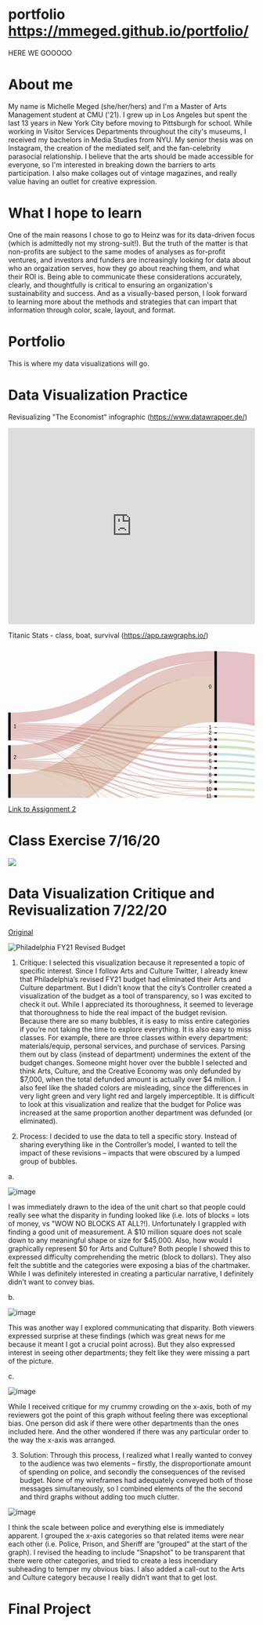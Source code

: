 # portfolio  https://mmeged.github.io/portfolio/
HERE WE GOOOOO

# About me
My name is Michelle Meged (she/her/hers) and I'm a Master of Arts Management student at CMU ('21). I grew up in Los Angeles but spent the last 13 years in New York City before moving to Pittsburgh for school. While working in Visitor Services Departments throughout the city's museums, I received my bachelors in Media Studies from NYU. My senior thesis was on Instagram, the creation of the mediated self, and the fan-celebrity parasocial relationship. I believe that the arts should be made accessible for everyone, so I'm interested in breaking down the barriers to arts participation. I also make collages out of vintage magazines, and really value having an outlet for creative expression.

# What I hope to learn 
One of the main reasons I chose to go to Heinz was for its data-driven focus (which is admittedly not my strong-suit!). But the truth of the matter is that non-profits are subject to the same modes of analyses as for-profit ventures, and investors and funders are increasingly looking for data about who an orgaization serves, how they go about reaching them, and what their ROI is. Being able to communicate these considerations accurately, clearly, and thoughtfully is critical to ensuring an organization's sustainability and success. And as a visually-based person, I look forward to learning more about the methods and strategies that can impart that information through color, scale, layout, and format.

# Portfolio
This is where my data visualizations will go.

# Data Visualization Practice

Revisualizing "The Economist" infographic (https://www.datawrapper.de/)

<iframe title="Brazil's Golden Oldie Blowout" aria-label="chart" id="datawrapper-chart-zdrWC" src="https://datawrapper.dwcdn.net/zdrWC/1/" scrolling="no" frameborder="0" style="width: 0; min-width: 100% !important; border: none;" height="400"></iframe><script type="text/javascript">!function(){"use strict";window.addEventListener("message",(function(a){if(void 0!==a.data["datawrapper-height"])for(var e in a.data["datawrapper-height"]){var t=document.getElementById("datawrapper-chart-"+e)||document.querySelector("iframe[src*='"+e+"']");t&&(t.style.height=a.data["datawrapper-height"][e]+"px")}}))}();
</script>

Titanic Stats - class, boat, survival (https://app.rawgraphs.io/)

<svg width="848" height="520" xmlns="http://www.w3.org/2000/svg"><g transform="translate(0, 10)"><g class="links" fill="none" stroke-opacity="0.4"><path d="M5,147.92971734148196C213.25,147.92971734148196,213.25,166.1000763941941,421.5,166.1000763941941" style="stroke: rgb(191, 105, 105);" stroke-width="1.2299465240641712"></path><path d="M5,176.30634071810533C213.25,176.30634071810533,213.25,294.14056531703585,421.5,294.14056531703585" style="stroke: rgb(191, 105, 105);" stroke-width="1.0542398777692896"></path><path d="M5,135.71810542398765C213.25,135.71810542398765,213.25,10.718105423987947,421.5,10.718105423987947" style="stroke: rgb(191, 105, 105);" stroke-width="21.436210847975552"></path><path d="M5,150.8288770053475C213.25,150.8288770053475,213.25,180.05347593582886,421.5,180.05347593582886" style="stroke: rgb(191, 105, 105);" stroke-width="4.5683728036669216"></path><path d="M5,175.07639419404117C213.25,175.07639419404117,213.25,279.2207792207791,421.5,279.2207792207791" style="stroke: rgb(191, 105, 105);" stroke-width="1.4056531703590527"></path><path d="M5,180.96256684491973C213.25,180.96256684491973,213.25,497.27654698242924,421.5,497.27654698242924" style="stroke: rgb(191, 105, 105);" stroke-width="1.5813598166539342"></path><path d="M5,155.22154316271954C213.25,155.22154316271954,213.25,194.44614209320085,421.5,194.44614209320085" style="stroke: rgb(191, 105, 105);" stroke-width="4.2169595110771585"></path><path d="M5,173.846447669977C213.25,173.846447669977,213.25,264.6524064171122,421.5,264.6524064171122" style="stroke: rgb(191, 105, 105);" stroke-width="1.0542398777692896"></path><path d="M5,163.7433155080213C213.25,163.7433155080213,213.25,224.1978609625667,421.5,224.1978609625667" style="stroke: rgb(191, 105, 105);" stroke-width="3.33842627960275"></path><path d="M5,179.55691367456066C213.25,179.55691367456066,213.25,458.1398013750954,421.5,458.1398013750954" style="stroke: rgb(191, 105, 105);" stroke-width="0.5271199388846448"></path><path d="M5,171.29870129870122C213.25,171.29870129870122,213.25,252.10466004583637,421.5,252.10466004583637" style="stroke: rgb(191, 105, 105);" stroke-width="4.041252864782276"></path><path d="M5,179.029793735676C213.25,179.029793735676,213.25,446.20702826585165,421.5,446.20702826585165" style="stroke: rgb(191, 105, 105);" stroke-width="0.5271199388846448"></path><path d="M5,159.70206264323903C213.25,159.70206264323903,213.25,210.15660809778436,421.5,210.15660809778436" style="stroke: rgb(191, 105, 105);" stroke-width="4.744079449961803"></path><path d="M5,167.34530175706638C213.25,167.34530175706638,213.25,237.9755538579066,421.5,237.9755538579066" style="stroke: rgb(191, 105, 105);" stroke-width="3.865546218487395"></path><path d="M5,179.99618029029787C213.25,179.99618029029787,213.25,469.6333078686019,421.5,469.6333078686019" style="stroke: rgb(191, 105, 105);" stroke-width="0.35141329258976317"></path><path d="M5,177.44843391902205C213.25,177.44843391902205,213.25,338.63636363636334,421.5,338.63636363636334" style="stroke: rgb(191, 105, 105);" stroke-width="0.8785332314744079"></path><path d="M5,178.50267379679136C213.25,178.50267379679136,213.25,425.679908326967,421.5,425.679908326967" style="stroke: rgb(191, 105, 105);" stroke-width="0.17570664629488159"></path><path d="M5,176.9213139801374C213.25,176.9213139801374,213.25,321.4323911382733,421.5,321.4323911382733" style="stroke: rgb(191, 105, 105);" stroke-width="0.17570664629488159"></path><path d="M5,146.87547746371266C213.25,146.87547746371266,213.25,155.0458365164248,421.5,155.0458365164248" style="stroke: rgb(191, 105, 105);" stroke-width="0.8785332314744079"></path><path d="M5,177.9755538579067C213.25,177.9755538579067,213.25,354.08326967150475,421.5,354.08326967150475" style="stroke: rgb(191, 105, 105);" stroke-width="0.17570664629488159"></path><path d="M5,178.23911382734903C213.25,178.23911382734903,213.25,415.41634835752467,421.5,415.41634835752467" style="stroke: rgb(191, 105, 105);" stroke-width="0.35141329258976317"></path><path d="M5,178.67838044308624C213.25,178.67838044308624,213.25,435.8556149732619,421.5,435.8556149732619" style="stroke: rgb(191, 105, 105);" stroke-width="0.17570664629488159"></path><path d="M5,206.24904507257452C213.25,206.24904507257452,213.25,35.932009167303455,421.5,35.932009167303455" style="stroke: rgb(191, 121, 105);" stroke-width="28.991596638655462"></path><path d="M5,226.27960275019103C213.25,226.27960275019103,213.25,281.24140565317026,421.5,281.24140565317026" style="stroke: rgb(191, 121, 105);" stroke-width="2.635599694423224"></path><path d="M5,228.82734912146682C213.25,228.82734912146682,213.25,295.8976317799847,421.5,295.8976317799847" style="stroke: rgb(191, 121, 105);" stroke-width="2.4598930481283423"></path><path d="M5,234.09854851031326C213.25,234.09854851031326,213.25,322.57448433919006,421.5,322.57448433919006" style="stroke: rgb(191, 121, 105);" stroke-width="2.1084797555385792"></path><path d="M5,231.5508021390375C213.25,231.5508021390375,213.25,309.4996180290298,421.5,309.4996180290298" style="stroke: rgb(191, 121, 105);" stroke-width="2.987012987012987"></path><path d="M5,237.1734148204737C213.25,237.1734148204737,213.25,341.09625668449166,421.5,341.09625668449166" style="stroke: rgb(191, 121, 105);" stroke-width="4.041252864782276"></path><path d="M5,223.55614973262036C213.25,223.55614973262036,213.25,266.58517952635594,421.5,266.58517952635594" style="stroke: rgb(191, 121, 105);" stroke-width="2.8113063407181054"></path><path d="M5,239.63330786860206C213.25,239.63330786860206,213.25,370.76012223071024,421.5,370.76012223071024" style="stroke: rgb(191, 121, 105);" stroke-width="0.5271199388846448"></path><path d="M5,221.35981665393436C213.25,221.35981665393436,213.25,197.16959511077152,421.5,197.16959511077152" style="stroke: rgb(191, 121, 105);" stroke-width="1.2299465240641712"></path><path d="M5,239.2818945760123C213.25,239.2818945760123,213.25,354.25897631779964,421.5,354.25897631779964" style="stroke: rgb(191, 121, 105);" stroke-width="0.17570664629488159"></path><path d="M5,239.98472116119183C213.25,239.98472116119183,213.25,458.49121466768514,421.5,458.49121466768514" style="stroke: rgb(191, 121, 105);" stroke-width="0.17570664629488159"></path><path d="M5,240.24828113063415C213.25,240.24828113063415,213.25,498.2429335370511,421.5,498.2429335370511" style="stroke: rgb(191, 121, 105);" stroke-width="0.35141329258976317"></path><path d="M5,222.06264323911387C213.25,222.06264323911387,213.25,239.99618029029773,421.5,239.99618029029773" style="stroke: rgb(191, 121, 105);" stroke-width="0.17570664629488159"></path><path d="M5,297.51336898395726C213.25,297.51336898395726,213.25,97.51718869365945,421.5,97.51718869365945" style="stroke: rgb(191, 137, 105);" stroke-width="94.17876241405654"></path><path d="M5,365.1604278074867C213.25,365.1604278074867,213.25,447.1734148204735,421.5,447.1734148204735" style="stroke: rgb(191, 137, 105);" stroke-width="1.4056531703590527"></path><path d="M5,361.99770817417885C213.25,361.99770817417885,213.25,372.7807486631014,421.5,372.7807486631014" style="stroke: rgb(191, 137, 105);" stroke-width="3.5141329258976315"></path><path d="M5,357.1657754010696C213.25,357.1657754010696,213.25,357.4216959511075,421.5,357.4216959511075" style="stroke: rgb(191, 137, 105);" stroke-width="6.149732620320855"></path><path d="M5,369.90450725744853C213.25,369.90450725744853,213.25,472.97173414820463,421.5,472.97173414820463" style="stroke: rgb(191, 137, 105);" stroke-width="6.325439266615737"></path><path d="M5,347.85332314744085C213.25,347.85332314744085,213.25,297.56684491978604,421.5,297.56684491978604" style="stroke: rgb(191, 137, 105);" stroke-width="0.8785332314744079"></path><path d="M5,350.92818945760126C213.25,350.92818945760126,213.25,325.91291061879275,421.5,325.91291061879275" style="stroke: rgb(191, 137, 105);" stroke-width="4.5683728036669216"></path><path d="M5,374.20932009167313C213.25,374.20932009167313,213.25,499.20932009167296,421.5,499.20932009167296" style="stroke: rgb(191, 137, 105);" stroke-width="1.5813598166539342"></path><path d="M5,348.46829640947294C213.25,348.46829640947294,213.25,311.16883116883116,421.5,311.16883116883116" style="stroke: rgb(191, 137, 105);" stroke-width="0.35141329258976317"></path><path d="M5,345.12987012987014C213.25,345.12987012987014,213.25,167.24216959511082,421.5,167.24216959511082" style="stroke: rgb(191, 137, 105);" stroke-width="1.0542398777692896"></path><path d="M5,364.19404125286485C213.25,364.19404125286485,213.25,394.97708174178746,421.5,394.97708174178746" style="stroke: rgb(191, 137, 105);" stroke-width="0.17570664629488159"></path><path d="M5,346.886936592819C213.25,346.886936592819,213.25,283.0863254392665,421.5,283.0863254392665" style="stroke: rgb(191, 137, 105);" stroke-width="1.0542398777692896"></path><path d="M5,366.30252100840346C213.25,366.30252100840346,213.25,459.0183346065698,421.5,459.0183346065698" style="stroke: rgb(191, 137, 105);" stroke-width="0.8785332314744079"></path><path d="M5,373.2429335370513C213.25,373.2429335370513,213.25,486.3101604278074,421.5,486.3101604278074" style="stroke: rgb(191, 137, 105);" stroke-width="0.35141329258976317"></path><path d="M5,353.65164247517197C213.25,353.65164247517197,213.25,343.55614973262004,421.5,343.55614973262004" style="stroke: rgb(191, 137, 105);" stroke-width="0.8785332314744079"></path><path d="M5,345.74484339190224C213.25,345.74484339190224,213.25,225.9549274255155,421.5,225.9549274255155" style="stroke: rgb(191, 137, 105);" stroke-width="0.17570664629488159"></path><path d="M5,364.36974789915973C213.25,364.36974789915973,213.25,405.15278838808234,421.5,405.15278838808234" style="stroke: rgb(191, 137, 105);" stroke-width="0.17570664629488159"></path><path d="M5,346.096256684492C213.25,346.096256684492,213.25,268.2543926661573,421.5,268.2543926661573" style="stroke: rgb(191, 137, 105);" stroke-width="0.5271199388846448"></path><path d="M5,363.9304812834225C213.25,363.9304812834225,213.25,384.71352177234513,421.5,384.71352177234513" style="stroke: rgb(191, 137, 105);" stroke-width="0.35141329258976317"></path><path d="M426.5,166.62719633307873C634.75,166.62719633307873,634.75,288.2085561497327,843,288.2085561497327" style="stroke: rgb(191, 153, 105);" stroke-width="2.2841864018334608"></path><path d="M426.5,295.8097784568372C634.75,295.8097784568372,634.75,327.3911382734913,843,327.3911382734913" style="stroke: rgb(191, 169, 105);" stroke-width="4.39266615737204"></path><path d="M426.5,70.28265851795281C634.75,70.28265851795281,634.75,200.28265851795254,843,200.28265851795254" style="stroke: rgb(191, 105, 121);" stroke-width="140.56531703590528"></path><path d="M426.5,142.5859434682966C634.75,142.5859434682966,634.75,284.1673032849504,843,284.1673032849504" style="stroke: rgb(191, 105, 121);" stroke-width="4.041252864782276"></path><path d="M426.5,180.05347593582886C634.75,180.05347593582886,634.75,291.63483575248284,843,291.63483575248284" style="stroke: rgb(180, 191, 105);" stroke-width="4.5683728036669216"></path><path d="M426.5,281.0656990068753C634.75,281.0656990068753,634.75,322.6470588235295,843,322.6470588235295" style="stroke: rgb(164, 191, 105);" stroke-width="5.095492742551566"></path><path d="M426.5,498.33078686019854C634.75,498.33078686019854,634.75,368.3307868601988,843,368.3307868601988" style="stroke: rgb(148, 191, 105);" stroke-width="3.33842627960275"></path><path d="M426.5,496.5737203972497C634.75,496.5737203972497,634.75,272.0588235294117,843,272.0588235294117" style="stroke: rgb(148, 191, 105);" stroke-width="0.17570664629488159"></path><path d="M426.5,195.06111535523294C634.75,195.06111535523294,634.75,296.642475171887,843,296.642475171887" style="stroke: rgb(132, 191, 105);" stroke-width="5.446906035141329"></path><path d="M426.5,266.32161955691356C634.75,266.32161955691356,634.75,317.9029793735677,843,317.9029793735677" style="stroke: rgb(116, 191, 105);" stroke-width="4.39266615737204"></path><path d="M426.5,224.28571428571414C634.75,224.28571428571414,634.75,305.86707410236835,843,305.86707410236835" style="stroke: rgb(105, 191, 110);" stroke-width="3.5141329258976315"></path><path d="M426.5,458.75477463712747C634.75,458.75477463712747,634.75,359.1061879297175,843,359.1061879297175" style="stroke: rgb(105, 191, 126);" stroke-width="1.4056531703590527"></path><path d="M426.5,457.9640947288005C634.75,457.9640947288005,634.75,271.70741023682194,843,271.70741023682194" style="stroke: rgb(105, 191, 126);" stroke-width="0.17570664629488159"></path><path d="M426.5,252.10466004583637C634.75,252.10466004583637,634.75,313.6860198624905,843,313.6860198624905" style="stroke: rgb(105, 191, 143);" stroke-width="4.041252864782276"></path><path d="M426.5,446.2948815889991C634.75,446.2948815889991,634.75,271.26814362108473,843,271.26814362108473" style="stroke: rgb(105, 191, 159);" stroke-width="0.7028265851795263"></path><path d="M426.5,447.26126814362095C634.75,447.26126814362095,634.75,357.7883880825059,843,357.7883880825059" style="stroke: rgb(105, 191, 159);" stroke-width="1.2299465240641712"></path><path d="M426.5,210.15660809778436C634.75,210.15660809778436,634.75,301.73796791443857,843,301.73796791443857" style="stroke: rgb(105, 191, 175);" stroke-width="4.744079449961803"></path><path d="M426.5,238.06340718105403C634.75,238.06340718105403,634.75,309.64476699770825,843,309.64476699770825" style="stroke: rgb(105, 191, 191);" stroke-width="4.041252864782276"></path><path d="M426.5,472.8838808250572C634.75,472.8838808250572,634.75,363.05958747135236,843,363.05958747135236" style="stroke: rgb(105, 175, 191);" stroke-width="6.501145912910618"></path><path d="M426.5,469.54545454545445C634.75,469.54545454545445,634.75,271.8831168831168,843,271.8831168831168" style="stroke: rgb(105, 175, 191);" stroke-width="0.17570664629488159"></path><path d="M426.5,341.1841100076391C634.75,341.1841100076391,634.75,342.4140565317037,843,342.4140565317037" style="stroke: rgb(105, 159, 191);" stroke-width="5.622612681436211"></path><path d="M426.5,338.2849503437736C634.75,338.2849503437736,634.75,270.8288770053475,843,270.8288770053475" style="stroke: rgb(105, 159, 191);" stroke-width="0.17570664629488159"></path><path d="M426.5,425.679908326967C634.75,425.679908326967,634.75,356.90985485103147,843,356.90985485103147" style="stroke: rgb(105, 143, 191);" stroke-width="0.17570664629488159"></path><path d="M426.5,324.77081741787606C634.75,324.77081741787606,634.75,336.1764705882354,843,336.1764705882354" style="stroke: rgb(105, 126, 191);" stroke-width="6.8525592055003814"></path><path d="M426.5,155.0458365164248C634.75,155.0458365164248,634.75,286.62719633307876,843,286.62719633307876" style="stroke: rgb(105, 110, 191);" stroke-width="0.8785332314744079"></path><path d="M426.5,357.2459893048126C634.75,357.2459893048126,634.75,348.47593582887714,843,348.47593582887714" style="stroke: rgb(116, 105, 191);" stroke-width="6.501145912910618"></path><path d="M426.5,415.41634835752467C634.75,415.41634835752467,634.75,356.64629488158914,843,356.64629488158914" style="stroke: rgb(132, 105, 191);" stroke-width="0.35141329258976317"></path><path d="M426.5,435.8556149732619C634.75,435.8556149732619,634.75,357.08556149732635,843,357.08556149732635" style="stroke: rgb(148, 105, 191);" stroke-width="0.17570664629488159"></path><path d="M426.5,309.76317799847214C634.75,309.76317799847214,634.75,331.16883116883133,843,331.16883116883133" style="stroke: rgb(164, 105, 191);" stroke-width="3.1627196333078684"></path><path d="M426.5,308.09396485867074C634.75,308.09396485867074,634.75,270.65317035905264,843,270.65317035905264" style="stroke: rgb(164, 105, 191);" stroke-width="0.17570664629488159"></path><path d="M426.5,372.517188693659C634.75,372.517188693659,634.75,353.74713521772355,843,353.74713521772355" style="stroke: rgb(180, 105, 191);" stroke-width="4.041252864782276"></path><path d="M426.5,394.97708174178746C634.75,394.97708174178746,634.75,356.20702826585193,843,356.20702826585193" style="stroke: rgb(191, 105, 185);" stroke-width="0.17570664629488159"></path><path d="M426.5,486.3101604278074C634.75,486.3101604278074,634.75,366.48586707410254,843,366.48586707410254" style="stroke: rgb(191, 105, 169);" stroke-width="0.35141329258976317"></path><path d="M426.5,405.15278838808234C634.75,405.15278838808234,634.75,356.3827349121468,843,356.3827349121468" style="stroke: rgb(191, 105, 153);" stroke-width="0.17570664629488159"></path><path d="M426.5,384.71352177234513C634.75,384.71352177234513,634.75,355.9434682964096,843,355.9434682964096" style="stroke: rgb(191, 105, 137);" stroke-width="0.35141329258976317"></path></g><g class="nodes" font-family="Arial, Helvetica" font-size="10"><g><rect x="421.5" y="1.7053025658242404e-13" height="144.60656990068742" width="5" fill="#000"></rect><text x="415.5" y="72.30328495034388" dy="0.35em" text-anchor="end">0</text></g><g><rect x="421.5" y="154.6065699006876" height="0.878533231474421" width="5" fill="#000"></rect><text x="415.5" y="155.0458365164248" dy="0.35em" text-anchor="end">1</text></g><g><rect x="421.5" y="278.51795263559956" height="5.095492742551642" width="5" fill="#000"></rect><text x="415.5" y="281.0656990068754" dy="0.35em" text-anchor="end">10</text></g><g><rect x="421.5" y="293.6134453781512" height="4.392666157372105" width="5" fill="#000"></rect><text x="415.5" y="295.80977845683725" dy="0.35em" text-anchor="end">11</text></g><g><rect x="421.5" y="308.0061115355233" height="3.3384262796025723" width="5" fill="#000"></rect><text x="415.5" y="309.6753246753246" dy="0.35em" text-anchor="end">12</text></g><g><rect x="421.5" y="321.3445378151259" height="6.852559205500256" width="5" fill="#000"></rect><text x="415.5" y="324.770817417876" dy="0.35em" text-anchor="end">13</text></g><g><rect x="421.5" y="384.53781512605025" height="0.3514132925897684" width="5" fill="#000"></rect><text x="415.5" y="384.71352177234513" dy="0.35em" text-anchor="end">13 15</text></g><g><rect x="421.5" y="394.88922841864" height="0.1757066462948842" width="5" fill="#000"></rect><text x="415.5" y="394.97708174178746" dy="0.35em" text-anchor="end">13 15 B</text></g><g><rect x="421.5" y="338.19709702062613" height="5.798319327731178" width="5" fill="#000"></rect><text x="415.5" y="341.0962566844917" dy="0.35em" text-anchor="end">14</text></g><g><rect x="421.5" y="353.9954163483573" height="6.5011459129106015" width="5" fill="#000"></rect><text x="415.5" y="357.2459893048126" dy="0.35em" text-anchor="end">15</text></g><g><rect x="421.5" y="405.0649350649349" height="0.1757066462948842" width="5" fill="#000"></rect><text x="415.5" y="405.15278838808234" dy="0.35em" text-anchor="end">15 16</text></g><g><rect x="421.5" y="370.4965622612679" height="4.0412528647823365" width="5" fill="#000"></rect><text x="415.5" y="372.5171886936591" dy="0.35em" text-anchor="end">16</text></g><g><rect x="421.5" y="165.485103132162" height="2.284186401833381" width="5" fill="#000"></rect><text x="415.5" y="166.6271963330787" dy="0.35em" text-anchor="end">2</text></g><g><rect x="421.5" y="177.7692895339954" height="4.568372803666875" width="5" fill="#000"></rect><text x="415.5" y="180.05347593582883" dy="0.35em" text-anchor="end">3</text></g><g><rect x="421.5" y="192.33766233766227" height="5.446906035141183" width="5" fill="#000"></rect><text x="415.5" y="195.06111535523286" dy="0.35em" text-anchor="end">4</text></g><g><rect x="421.5" y="207.78456837280345" height="4.744079449961873" width="5" fill="#000"></rect><text x="415.5" y="210.15660809778439" dy="0.35em" text-anchor="end">5</text></g><g><rect x="421.5" y="415.2406417112298" height="0.3514132925897684" width="5" fill="#000"></rect><text x="415.5" y="415.41634835752467" dy="0.35em" text-anchor="end">5 7</text></g><g><rect x="421.5" y="425.59205500381955" height="0.1757066462948842" width="5" fill="#000"></rect><text x="415.5" y="425.679908326967" dy="0.35em" text-anchor="end">5 9</text></g><g><rect x="421.5" y="222.52864782276532" height="3.51413292589757" width="5" fill="#000"></rect><text x="415.5" y="224.2857142857141" dy="0.35em" text-anchor="end">6</text></g><g><rect x="421.5" y="236.0427807486629" height="4.0412528647823365" width="5" fill="#000"></rect><text x="415.5" y="238.06340718105406" dy="0.35em" text-anchor="end">7</text></g><g><rect x="421.5" y="250.08403361344523" height="4.0412528647823365" width="5" fill="#000"></rect><text x="415.5" y="252.1046600458364" dy="0.35em" text-anchor="end">8</text></g><g><rect x="421.5" y="435.76776165011444" height="0.1757066462948842" width="5" fill="#000"></rect><text x="415.5" y="435.8556149732619" dy="0.35em" text-anchor="end">8 10</text></g><g><rect x="421.5" y="264.12528647822757" height="4.392666157371991" width="5" fill="#000"></rect><text x="415.5" y="266.32161955691356" dy="0.35em" text-anchor="end">9</text></g><g><rect x="421.5" y="445.9434682964093" height="1.9327731092437261" width="5" fill="#000"></rect><text x="415.5" y="446.9098548510312" dy="0.35em" text-anchor="end">A</text></g><g><rect x="421.5" y="457.87624140565305" height="1.5813598166539578" width="5" fill="#000"></rect><text x="415.5" y="458.66692131398" dy="0.35em" text-anchor="end">B</text></g><g><rect x="421.5" y="469.457601222307" height="6.676852559205486" width="5" fill="#000"></rect><text x="415.5" y="472.79602750190975" dy="0.35em" text-anchor="end">C</text></g><g><rect x="421.5" y="486.1344537815125" height="0.3514132925897684" width="5" fill="#000"></rect><text x="415.5" y="486.3101604278074" dy="0.35em" text-anchor="end">C D</text></g><g><rect x="421.5" y="496.48586707410226" height="3.51413292589757" width="5" fill="#000"></rect><text x="415.5" y="498.24293353705104" dy="0.35em" text-anchor="end">D</text></g><g><rect x="0" y="124.99999999999989" height="56.75324675324691" width="5" fill="#000"></rect><text x="11" y="153.37662337662334" dy="0.35em" text-anchor="start">1</text></g><g><rect x="0" y="191.7532467532468" height="48.67074102368218" width="5" fill="#000"></rect><text x="11" y="216.0886172650879" dy="0.35em" text-anchor="start">2</text></g><g><rect x="0" y="250.42398777692898" height="124.57601222307116" width="5" fill="#000"></rect><text x="11" y="312.7119938884646" dy="0.35em" text-anchor="start">3</text></g><g><rect x="843" y="129.9999999999999" height="142.14667685255935" width="5" fill="#000"></rect><text x="837" y="201.07333842627958" dy="0.35em" text-anchor="end">no</text></g><g><rect x="843" y="282.14667685255927" height="87.85332314744085" width="5" fill="#000"></rect><text x="837" y="326.0733384262797" dy="0.35em" text-anchor="end">yes</text></g></g></g></svg>

[Link to Assignment 2](/dataviz2.md)

# Class Exercise 7/16/20 

<div class='tableauPlaceholder' id='viz1594947416241' style='position: relative'><noscript><a href='#'><img alt=' ' src='https:&#47;&#47;public.tableau.com&#47;static&#47;images&#47;Tr&#47;TrustinNewsOrgs&#47;TrustinNewsOrganizations&#47;1_rss.png' style='border: none' /></a></noscript><object class='tableauViz'  style='display:none;'><param name='host_url' value='https%3A%2F%2Fpublic.tableau.com%2F' /> <param name='embed_code_version' value='3' /> <param name='site_root' value='' /><param name='name' value='TrustinNewsOrgs&#47;TrustinNewsOrganizations' /><param name='tabs' value='no' /><param name='toolbar' value='yes' /><param name='static_image' value='https:&#47;&#47;public.tableau.com&#47;static&#47;images&#47;Tr&#47;TrustinNewsOrgs&#47;TrustinNewsOrganizations&#47;1.png' /> <param name='animate_transition' value='yes' /><param name='display_static_image' value='yes' /><param name='display_spinner' value='yes' /><param name='display_overlay' value='yes' /><param name='display_count' value='yes' /><param name='language' value='en' /><param name='filter' value='publish=yes' /></object></div>                
<script type='text/javascript'>                    
  var divElement = document.getElementById('viz1594947416241');                    
  var vizElement = divElement.getElementsByTagName('object')[0];                    
  vizElement.style.width='100%';vizElement.style.height=(divElement.offsetWidth*0.75)+'px';                    
  var scriptElement = document.createElement('script');                    
  scriptElement.src = 'https://public.tableau.com/javascripts/api/viz_v1.js';                    
  vizElement.parentNode.insertBefore(scriptElement, vizElement);                
</script>

# Data Visualization Critique and Revisualization 7/22/20

[Original](https://controller.phila.gov/philadelphia-audits/revised-fy21-fy25-budget/#/spending)

![Philadelphia FY21 Revised Budget](https://user-images.githubusercontent.com/67839182/88245907-dc1f7100-cc66-11ea-84db-76f767207f55.png)

1. Critique: I selected this visualization because it represented a topic of specific interest. Since I follow Arts and Culture Twitter, I already knew that Philadelphia’s revised FY21 budget had eliminated their Arts and Culture department. But I didn’t know that the city’s Controller created a visualization of the budget as a tool of transparency, so I was excited to check it out. While I appreciated its thoroughness, it seemed to leverage that thoroughness to hide the real impact of the budget revision. Because there are so many bubbles, it is easy to miss entire categories if you’re not taking the time to explore everything. It is also easy to miss classes. For example, there are three classes within every department: materials/equip, personal services, and purchase of services. Parsing them out by class (instead of department) undermines the extent of the budget changes. Someone might hover over the bubble I selected and think Arts, Culture, and the Creative Economy was only defunded by $7,000, when the total defunded amount is actually over $4 million. I also feel like the shaded colors are misleading, since the differences in very light green and very light red and largely imperceptible. It is difficult to look at this visualization and realize that the budget for Police was increased at the same proportion another department was defunded (or eliminated).

2. Process: I decided to use the data to tell a specific story. Instead of sharing everything like in the Controller’s model, I wanted to tell the impact of these revisions – impacts that were obscured by a lumped group of bubbles.

a. 

![image](https://user-images.githubusercontent.com/67839182/88246138-a2029f00-cc67-11ea-8e80-9d30b6f9d4f6.png)

I was immediately drawn to the idea of the unit chart so that people could really see what the disparity in funding looked like (i.e. lots of blocks = lots of money, vs "WOW NO BLOCKS AT ALL?!). Unfortunately I grappled with finding a good unit of measurement. A $10 million square does not scale down to any meaningful shape or size for $45,000. Also, how would I graphically represent $0 for Arts and Culture? Both people I showed this to expressed difficulty comprehending the metric (block to dollars). They also felt the subtitle and the categories were exposing a bias of the chartmaker. While I was definitely interested in creating a particular narrative, I definitely didn’t want to convey bias.

b.

![image](https://user-images.githubusercontent.com/67839182/88246256-f279fc80-cc67-11ea-98b4-07636231c063.png)

This was another way I explored communicating that disparity. Both viewers expressed surprise at these findings (which was great news for me because it meant I got a crucial point across). But they also expressed interest in seeing other departments; they felt like they were missing a part of the picture.

c.

![image](https://user-images.githubusercontent.com/67839182/88246530-cdd25480-cc68-11ea-9b1d-92e4e48d825f.png)

While I received critique for my crummy crowding on the x-axis, both of my reviewers got the point of this graph without feeling there was exceptional bias. One person did ask if there were other departments than the ones included here. And the other wondered if there was any particular order to the way the x-axis was arranged.

3. Solution: Through this process, I realized what I really wanted to convey to the audience was two elements – firstly, the disproportionate amount of spending on police, and secondly the consequences of the revised budget. None of my wireframes had adequately conveyed both of those messages simultaneously, so I combined elements of the the second and third graphs without adding too much clutter.

![image](https://user-images.githubusercontent.com/67839182/88246856-ccedf280-cc69-11ea-8728-d6cdae7c2691.png)

I think the scale between police and everything else is immediately apparent. I grouped the x-axis categories so that related items were near each other (i.e. Police, Prison, and Sheriff are “grouped” at the start of the graph). I revised the heading to include “Snapshot” to be transparent that there were other categories, and tried to create a less incendiary subheading to temper my obvious bias. I also added a call-out to the Arts and Culture category because I really didn’t want that to get lost.


# Final Project
